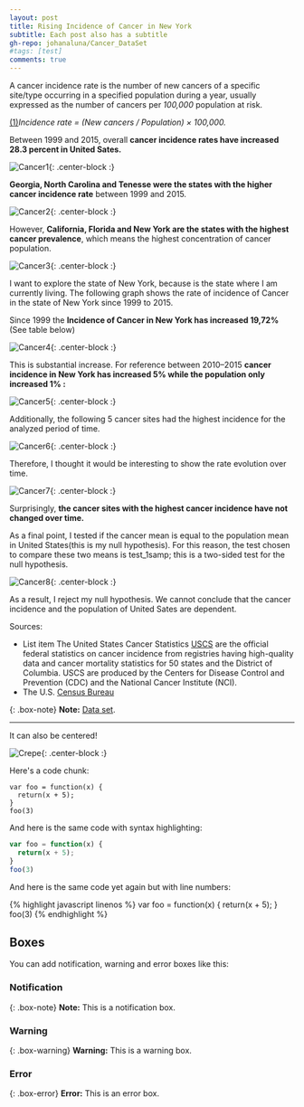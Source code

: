 ```yaml
---
layout: post
title: Rising Incidence of Cancer in New York
subtitle: Each post also has a subtitle
gh-repo: johanaluna/Cancer_DataSet
#tags: [test]
comments: true
---
```



A cancer incidence rate is the number of new cancers of a specific site/type occurring in a specified population during a year, usually expressed as the number of cancers per *100,000* population at risk.

[(1)](https://surveillance.cancer.gov/statistics/types/incidence.html)*Incidence rate = (New cancers / Population) × 100,000.*

Between 1999 and 2015, overall **cancer incidence rates have increased 28.3 percent in United Sates.**

![Cancer1](/img/cancer_incidence/1_cncer.png){: .center-block :}

**Georgia, North Carolina and Tenesse were the states with the higher cancer incidence rate** between 1999 and 2015.


![Cancer2](/img/cancer_incidence/2_cancer.png){: .center-block :}

However, **California, Florida and New York are the states with the highest cancer prevalence**, which means the highest concentration of cancer population.

![Cancer3](/img/cancer_incidence/3.cancer.png){: .center-block :}

I want to explore the state of New York, because is the state where I am currently living. The following graph shows the rate of incidence of Cancer in the state of New York since 1999 to 2015.


Since 1999 the **Incidence of Cancer in New York has increased 19,72%** (See table below)

![Cancer4](/img/cancer_incidence/4_cancer.png){: .center-block :}

This is substantial increase. For reference between 2010–2015 **cancer incidence in New York has increased 5% while the population only increased 1% :**

![Cancer5](/img/cancer_incidence/5_cancer.png){: .center-block :}

Additionally, the following 5 cancer sites had the highest incidence for the analyzed period of time.

![Cancer6](/img/cancer_incidence/6_cancer.png){: .center-block :}

Therefore, I thought it would be interesting to show the rate evolution over time.

![Cancer7](/img/cancer_incidence/7_cancer.png){: .center-block :}

Surprisingly, **the cancer sites with the highest cancer incidence have not changed over time.**

As a final point, I tested if the cancer mean is equal to the population mean in United States(this is my null hypothesis). For this reason, the test chosen to compare these two means is test_1samp; this is a two-sided test for the null hypothesis.

![Cancer8](/img/cancer_incidence/8_cancer.png){: .center-block :}

As a result, I reject my null hypothesis. We cannot conclude that the cancer incidence and the population of United Sates are dependent.

Sources:
*   List item The United States Cancer Statistics [USCS](https://gis.cdc.gov/Cancer/USCS/DataViz.html) are the official federal statistics on cancer incidence from registries having high-quality data and cancer mortality statistics for 50 states and the District of Columbia. USCS are produced by the Centers for Disease Control and Prevention (CDC) and the National Cancer Institute (NCI).
*   The U.S. [Census Bureau](https://www.census.gov)

{: .box-note}
**Note:** [Data set](https://github.com/johanaluna/Cancer_DataSet).


________________
It can also be centered!

![Crepe](https://s3-media3.fl.yelpcdn.com/bphoto/cQ1Yoa75m2yUFFbY2xwuqw/348s.jpg){: .center-block :}

Here's a code chunk:

~~~
var foo = function(x) {
  return(x + 5);
}
foo(3)
~~~

And here is the same code with syntax highlighting:

```javascript
var foo = function(x) {
  return(x + 5);
}
foo(3)
```

And here is the same code yet again but with line numbers:

{% highlight javascript linenos %}
var foo = function(x) {
  return(x + 5);
}
foo(3)
{% endhighlight %}

## Boxes
You can add notification, warning and error boxes like this:

### Notification

{: .box-note}
**Note:** This is a notification box.

### Warning

{: .box-warning}
**Warning:** This is a warning box.

### Error

{: .box-error}
**Error:** This is an error box.
